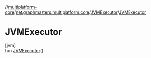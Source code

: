//[multiplatform-core](../../../index.md)/[net.graphmasters.multiplatform.core](../index.md)/[JVMExecutor](index.md)/[JVMExecutor](-j-v-m-executor.md)

# JVMExecutor

[jvm]\
fun [JVMExecutor](-j-v-m-executor.md)()
